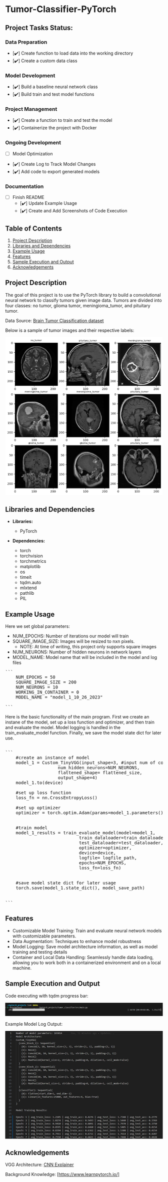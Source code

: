 # Tumor-Classifier-PyTorch

## Project Tasks Status: 

### Data Preparation
- [:heavy_check_mark:] Create function to load data into the working directory
- [:heavy_check_mark:] Create a custom data class

### Model Development
- [:heavy_check_mark:] Build a baseline neural network class
- [:heavy_check_mark:] Build train and test model functions

### Project Management
- [:heavy_check_mark:] Create a function to train and test the model
- [:heavy_check_mark:] Containerize the project with Docker

### Ongoing Development
- [ ] Model Optimization
- [:heavy_check_mark:] Create Log to Track Model Changes
- [:heavy_check_mark:] Add code to export generated models

### Documentation
- [ ] Finish README
    - [:heavy_check_mark:] Update Example Usage
    - [:heavy_check_mark:] Create and Add Screenshots of Code Execution

## Table of Contents

1. [ Project Description](#project-description)
2. [ Libraries and Dependencies](#lib&dep)
3. [ Example Usage](#ex-use) 
4. [ Features](#features)
5. [ Sample Execution and Output](#sample)
6. [ Acknowledgements](#ack)


<a name="project-description"></a>
## Project Description

The goal of this project is to use the PyTorch library to build a convolutional neural network to classify tumors given image data. Tumors are divided into four classes: no tumor, glioma tumor, meningioma_tumor, and pituitary tumor.

Data Source: [Brain Tumor Classification dataset](https://www.kaggle.com/datasets/prathamgrover/brain-tumor-classification)

Below is a sample of tumor images and their respective labels:

![Sample Image](./images/sample_images.png)

<a name="lib&dep"></a>
## Libraries and Dependencies

- **Libraries:**
  - PyTorch

- **Dependencies:**
  - torch
  - torchvision
  - torchmetrics
  - matplotlib
  - os
  - timeit
  - tqdm.auto
  - mlxtend
  - pathlib
  - PIL

<a name="ex-use"></a>
## Example Usage

Here we set global parameters:

- NUM_EPOCHS: Number of iterations our model will train
- SQUARE_IMAGE_SIZE: Images will be resized to nxn pixels. 
  - NOTE: At time of writing, this project only supports square images
- NUM_NEURONS: Number of hidden neurons in network layers
- MODEL_NAME: Model name that will be included in the model and log files

<pre>
```
    NUM_EPOCHS = 50
    SQUARE_IMAGE_SIZE = 200
    NUM_NEURONS = 10
    WORKING_IN_CONTAINER = 0
    MODEL_NAME = "model_1_10_26_2023"

```
</pre>

Here is the basic functionality of the main program. First we create an instane of the model, set up a
loss function and optimizer, and then train and evaluate the model. Model logging is handled in the 
train_evaluate_model function. Finally, we save the model state dict for later use.

<pre>

```
    #create an instance of model
    model_1 = Custom_TinyVGG(input_shape=3, #input num of color channels 1 for greyscale, 3 for RGB
                    num_hidden_neurons=NUM_NEURONS, 
                    flattened_shape= flattened_size,
                    output_shape=4)
    model_1.to(device)

    #set up loss function
    loss_fn = nn.CrossEntropyLoss()

    #set up optimizer
    optimizer = torch.optim.Adam(params=model_1.parameters(), lr=0.001)


    #train model
    model_1_results = train_evaluate_model(model=model_1, 
                            train_dataloader=train_dataloader,
                            test_dataloader=test_dataloader,
                            optimizer=optimizer,
                            device=device,
                            logfile= logfile_path,
                            epochs=NUM_EPOCHS,
                            loss_fn=loss_fn)

    
    #save model state dict for later usage
    torch.save(model_1.state_dict(), model_save_path)


```
</pre>


<a name="features"></a>
## Features

- Customizable Model Training: Train and evaluate neural network models with customizable parameters.
- Data Augmentation: Techniques to enhance model robustness
- Model Logging: Save model architecture information, as well as model training and testing details
- Container and Local Data Handling: Seamlessly handle data loading, allowing you to work both in a 
containerized environment and on a local machine.

<a name="sample"></a>
## Sample Execution and Output

Code executing with tqdm progress bar:

![Sample Execution](./images/SampleExecution.png)

Example Model Log Output:

![Model Log Example](./images/Model_Log_Example.png)



<a name="ack"></a>
## Acknowledgements
VGG Architecture: [CNN Explainer](https://poloclub.github.io/cnn-explainer/)

Background Knowledge: [https://www.learnpytorch.io/]


